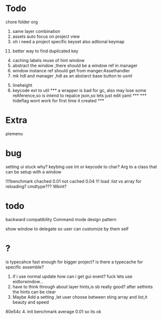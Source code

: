 # Todo
<!-- 2.optimize format layer hints -->
<!-- 2. when lost focus of whichkey window ,unity will lost focus too. -->
<!-- 3. check for duplicated key. -->
<!-- 4. change arg to string[] -->
<!-- 5. check keycode length to exclude unwanted keys -->
<!-- 6. upper case key -->
<!-- 8. layer refector -->
<!-- 9. show hint -->
<!-- 12. setting followmosue -->
<!-- 15. overRideshowHints -->
<!-- 16. Refesh? -->
<!-- 17.window data to static, init data and calculate lineheight, invoke by whichkey, -->
<!-- 12. set set Hint Window Size Correctly -->
<!-- 13. setting  -->
<!-- 14. space -->
<!-- 10. change root -->
<!-- 7. Sep settings and manager? do i really need it?Yes!! -->
<!-- 1.wrapper class for setting and preference -->
<!-- 2.LoadSetting -->

<!-- 1. mkhdl complete to reset; -->
<!-- 1. refactor wk manger -->
<!-- 1. rewite list get -->
<!-- 1. try fonts; -->
chore folder org
<!-- 1. benchmarking cached window -->
<!-- 2. keynode encapsulate and clear after init -->
1. same layer combination
2. assets auto focus on project view
3. oh i need a project specific keyset also adtional keymap
<!-- 2. project settings (test Array) -->
<!-- 2. folder manager -->
<!-- 3. scene manager -->
<!-- 14. static format layer hints -->
11. better way to find duplicated key
<!-- 13. follow mouse on change -->
4. caching labels reuse of hint window
5. abstract the window ,there should be a window ref in manager
1. window instance ref should get from manger:Assethandler
2. mk hdl and manager ,hdl as an abstarct base
button to uxml
<!-- 2. ?active by keyseq<br> -->
5. lineheight
6. keycode ext to util
*** a wrapper is bad for gc, also may lose some reAference,so is intend to repalce json,so lets just edit yaml ***
*** hideflag wont work for first time it created ***
<!-- *** wk to static class singleton to manager *** -->
# Extra
piemenu
# bug
setting ui stuck why?
keybing use int or keycode to char?
Arg to a class that can be setup with a window
<!-- !todo tree -->
!!!!benchmark  chached 0.01 not cached 0.04
!!! load :list vs array for reloading?
cmdtype???
Wkint?
<!-- check for list that can switch to array -->
# todo 
<!-- UI Elements cant calculate actual size properly(01245f7a) -->
backward compatibility
Command mode design pattern
<!-- Decouple whichkey to wkmanager and wksetting
maybe go on.. decouple wkmanger to keymanager -->
show window to delegate so user can customize by them self
<!-- a tool that get all menuitem -->
# ?
is typecahce fast enough for bigger project? is there a typecache for specific assemble?
1. if i use normal update how can i get gui event?  fuck lets use eidtorwindow...
2. have to think through about layer hints,is sb really good? after sethints the hints can be clear
3. Maybe Add a setting ,let user choose between sting array and list,it beauty and speed
<!-- 4. mkhdl Reset VS Complete? i fogot why i use complete... -->
<!-- wk pref property getter if null create instance? no need.  -->
80e54c
4. init benchmark average 0.01 so its ok
<!-- 2. make mkhdl and keynode all serializable
3. refesh and init -->